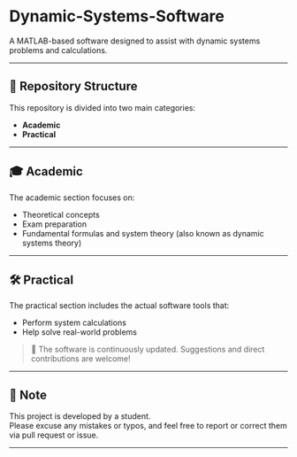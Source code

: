 # Dynamic-Systems-Software

A MATLAB-based software designed to assist with dynamic systems problems and calculations.

---

## 📂 Repository Structure

This repository is divided into two main categories:

- **Academic**
- **Practical**

---

## 🎓 Academic

The academic section focuses on:

- Theoretical concepts  
- Exam preparation  
- Fundamental formulas and system theory (also known as dynamic systems theory)

---

## 🛠️ Practical

The practical section includes the actual software tools that:

- Perform system calculations  
- Help solve real-world problems  

> 🔄 The software is continuously updated. Suggestions and direct contributions are welcome!

---

## 📌 Note

This project is developed by a student.  
Please excuse any mistakes or typos, and feel free to report or correct them via pull request or issue.

---
